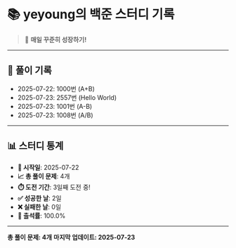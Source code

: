 # 📚 yeyoung의 백준 스터디 기록

> 🎯 **매일 꾸준히 성장하기!**

---

## 📅 풀이 기록

- 2025-07-22: 1000번 (A+B)
- 2025-07-23: 2557번 (Hello World)
- 2025-07-23: 1001번 (A-B)
- 2025-07-23: 1008번 (A/B)

---

## 📊 스터디 통계

- **📅 시작일**: 2025-07-22
- **📈 총 풀이 문제**: 4개
- **⏱️ 도전 기간**: 3일째 도전 중!
- **✅ 성공한 날**: 2일
- **❌ 실패한 날**: 0일
- **🎯 출석률**: 100.0%

---

**총 풀이 문제: 4개**
**마지막 업데이트: 2025-07-23**
